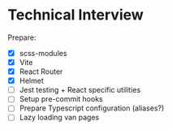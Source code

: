 # Technical Interview

Prepare:

* [x] scss-modules
* [x] Vite
* [x] React Router
* [x] Helmet
* [ ] Jest testing + React specific utilities
* [ ] Setup pre-commit hooks
* [ ] Prepare Typescript configuration (aliases?)
* [ ] Lazy loading van pages
